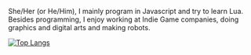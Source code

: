 She/Her (or He/Him), I mainly program in Javascript and try to learn Lua.
Besides programming, I enjoy working at Indie Game companies, doing graphics and digital arts and making robots.

[![Top Langs](https://github-readme-stats.vercel.app/api/top-langs/?username=bayodino)](https://github.com/anuraghazra/github-readme-stats)
